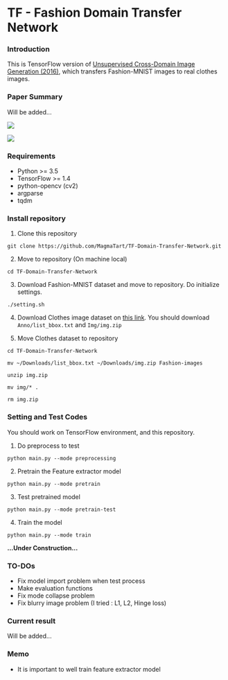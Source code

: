 # TF - Fashion Domain Transfer Network

### Introduction

This is TensorFlow version of [Unsupervised Cross-Domain Image Generation (2016)](https://arxiv.org/abs/1611.02200), which transfers Fashion-MNIST images to real clothes images.

### Paper Summary

Will be added...

![](./images/summary.png)

![](./images/loss.png)

### Requirements

- Python >= 3.5
- TensorFlow >= 1.4
- python-opencv (cv2)
- argparse
- tqdm

### Install repository

1. Clone this repository

```
git clone https://github.com/MagmaTart/TF-Domain-Transfer-Network.git
```

2. Move to repository (On machine local)

```
cd TF-Domain-Transfer-Network
```

3. Download Fashion-MNIST dataset and move to repository. Do initialize settings.

```
./setting.sh
```

4. Download Clothes image dataset on [this link](https://www.dropbox.com/sh/ryl8efwispnjw21/AACt2dLasqSDsCf-kcQwoWyfa?dl=0). You should download `Anno/list_bbox.txt` and `Img/img.zip`

5. Move Clothes dataset to repository

```
cd TF-Domain-Transfer-Network

mv ~/Downloads/list_bbox.txt ~/Downloads/img.zip Fashion-images

unzip img.zip

mv img/* .

rm img.zip
```

### Setting and Test Codes

You should work on TensorFlow environment, and this repository.

1. Do preprocess to test

```
python main.py --mode preprocessing
```

2. Pretrain the Feature extractor model

```
python main.py --mode pretrain
```

3. Test pretrained model

```
python main.py --mode pretrain-test
```

4. Train the model

```
python main.py --mode train
```

__...Under Construction...__

### TO-DOs

- Fix model import problem when test process
- Make evaluation functions
- Fix mode collapse problem
- Fix blurry image problem (I tried : L1, L2, Hinge loss)

### Current result

Will be added...

### Memo

- It is important to well train feature extractor model
